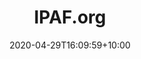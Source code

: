 ---
title: "IPAF.org"
intro: "Multilingal brochure site featuring 8+ translated languages built with Drupal 8."
date: 2020-04-29T16:09:59+10:00
draft: false
logo: ipaf.svg
layout: case-study
tags:
  - Front End
  - Drupal 8
  - PHP
  - I18n
website: "https://ipaf.org"
---